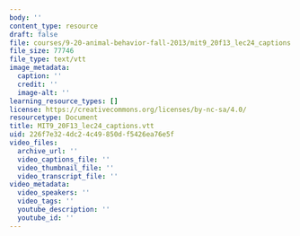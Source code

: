 ```yaml
---
body: ''
content_type: resource
draft: false
file: courses/9-20-animal-behavior-fall-2013/mit9_20f13_lec24_captions.vtt
file_size: 77746
file_type: text/vtt
image_metadata:
  caption: ''
  credit: ''
  image-alt: ''
learning_resource_types: []
license: https://creativecommons.org/licenses/by-nc-sa/4.0/
resourcetype: Document
title: MIT9_20F13_lec24_captions.vtt
uid: 226f7e32-4dc2-4c49-850d-f5426ea76e5f
video_files:
  archive_url: ''
  video_captions_file: ''
  video_thumbnail_file: ''
  video_transcript_file: ''
video_metadata:
  video_speakers: ''
  video_tags: ''
  youtube_description: ''
  youtube_id: ''
---
```

